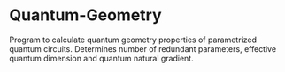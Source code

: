 # Quantum-Geometry
Program to calculate quantum geometry properties of parametrized quantum circuits. Determines number of redundant parameters, effective quantum dimension and quantum natural gradient.
